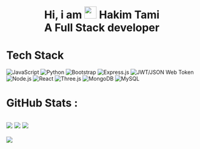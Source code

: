 <div align="center"><h1> Hi, i am <img src="https://raw.githubusercontent.com/TheDudeThatCode/TheDudeThatCode/master/Assets/Hi.gif" width="32px"/> Hakim Tami </br> A Full Stack developer </h1> </div>


# Tech Stack
![JavaScript](https://img.shields.io/badge/javascript-%23323330.svg?style=for-the-badge&logo=javascript&logoColor=%23F7DF1E)
![Python](https://img.shields.io/badge/python-3670A0?style=for-the-badge&logo=python&logoColor=ffdd54)
![Bootstrap](https://img.shields.io/badge/bootstrap-%23563D7C.svg?style=for-the-badge&logo=bootstrap&logoColor=white)
![Express.js](https://img.shields.io/badge/express.js-%23404d59.svg?style=for-the-badge&logo=express&logoColor=%2361DAFB)
![JWT/JSON Web Token](https://img.shields.io/badge/JWT-black?style=for-the-badge&logo=JSON%20web%20tokens)
![Node.js ](https://img.shields.io/badge/node.js-6DA55F?style=for-the-badge&logo=node.js&logoColor=white)
![React](https://img.shields.io/badge/react-%2320232a.svg?style=for-the-badge&logo=react&logoColor=%2361DAFB)
![Three.js](https://img.shields.io/badge/threejs-black?style=for-the-badge&logo=three.js&logoColor=white)
![MongoDB](https://img.shields.io/badge/MongoDB-%234ea94b.svg?style=for-the-badge&logo=mongodb&logoColor=white)
![MySQL](https://img.shields.io/badge/mysql-%2300f.svg?style=for-the-badge&logo=mysql&logoColor=white)

# GitHub Stats :
![](https://github-readme-stats.vercel.app/api?username=Hahakim19&hide_border=false&include_all_commits=false&count_private=false)
![](https://github-readme-streak-stats.herokuapp.com/?user=Hahakim19&hide_border=false)
![](https://github-readme-stats.vercel.app/api/top-langs/?username=Hahakim19&hide_border=false&include_all_commits=false&count_private=false&layout=compact)
---
[![](https://visitcount.itsvg.in/api?id=Hahakim19&icon=0&color=0)](https://visitcount.itsvg.in)
<!-- made using https://prm.pushkaryadav.in -->
